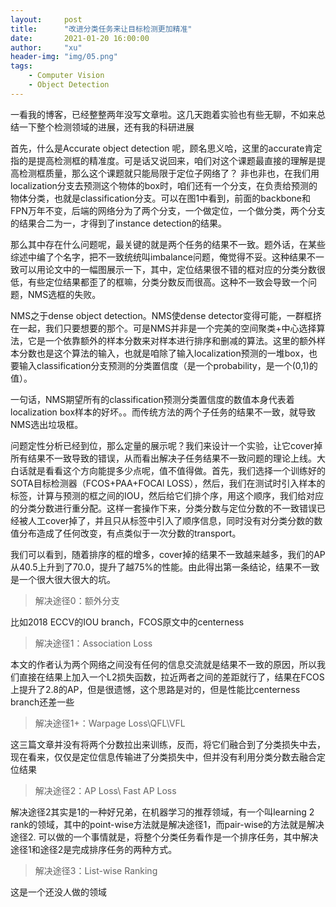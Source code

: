 ```yaml
---
layout:     post
title:      "改进分类任务来让目标检测更加精准"
date:       2021-01-20 16:00:00
author:     "xu"
header-img: "img/05.png"
tags:
    - Computer Vision
    - Object Detection
---
```


一看我的博客，已经整整两年没写文章啦。这几天跑着实验也有些无聊，不如来总结一下整个检测领域的进展，还有我的科研进展


首先，什么是Accurate object detection 呢，顾名思义哈，这里的accurate肯定指的是提高检测框的精准度。可是话又说回来，咱们对这个课题最直接的理解是提高检测框质量，那么这个课题就只能局限于定位子网络了？ 非也非也，在我们用localization分支去预测这个物体的box时，咱们还有一个分支，在负责给预测的物体分类，也就是classification分支。可以在图1中看到，前面的backbone和FPN万年不变，后端的网络分为了两个分支，一个做定位，一个做分类，两个分支的结果合二为一，才得到了instance detection的结果。


那么其中存在什么问题呢，最关键的就是两个任务的结果不一致。题外话，在某些综述中编了个名字，把不一致统统叫imbalance问题，俺觉得不妥。这种结果不一致可以用论文中的一幅图展示一下，其中，定位结果很不错的框对应的分类分数很低，有些定位结果都歪了的框嘛，分类分数反而很高。这种不一致会导致一个问题，NMS选框的失败。

NMS之于dense object detection。NMS使dense detector变得可能，一群框挤在一起，我们只要想要的那个。可是NMS并非是一个完美的空间聚类+中心选择算法，它是一个依靠额外的样本分数来对样本进行排序和删减的算法。这里的额外样本分数也是这个算法的输入，也就是咱除了输入localization预测的一堆box，也要输入classification分支预测的分类置信度（是一个probability，是一个(0,1)的值）。

一句话，NMS期望所有的classification预测分类置信度的数值本身代表着localization box样本的好坏。。而传统方法的两个子任务的结果不一致，就导致NMS选出垃圾框。


问题定性分析已经到位，那么定量的展示呢？我们来设计一个实验，让它cover掉所有结果不一致导致的错误，从而看出解决子任务结果不一致问题的理论上线。大白话就是看看这个方向能提多少点呢，值不值得做。首先，我们选择一个训练好的SOTA目标检测器（FCOS+PAA+FOCAl LOSS），然后，我们在测试时引入样本的标签，计算与预测的框之间的IOU，然后给它们排个序，用这个顺序，我们给对应的分类分数进行重分配。这样一套操作下来，分类分数与定位分数的不一致错误已经被人工cover掉了，并且只从标签中引入了顺序信息，同时没有对分类分数的数值分布造成了任何改变，有点类似于一次分数的transport。


我们可以看到，随着排序的框的增多，cover掉的结果不一致越来越多，我们的AP从40.5上升到了70.0，提升了越75%的性能。由此得出第一条结论，结果不一致是一个很大很大很大的坑。
> 解决途径0：额外分支

比如2018 ECCV的IOU branch，FCOS原文中的centerness

> 解决途径1：Association Loss

本文的作者认为两个网络之间没有任何的信息交流就是结果不一致的原因，所以我们直接在结果上加入一个L2损失函数，拉近两者之间的差距就行了，结果在FCOS上提升了2.8的AP，但是很遗憾，这个思路是对的，但是性能比centerness branch还差一些

> 解决途径1+：Warpage Loss\QFL\VFL

这三篇文章并没有将两个分数拉出来训练，反而，将它们融合到了分类损失中去，现在看来，仅仅是定位信息传输进了分类损失中，但并没有利用分类分数去融合定位结果

> 解决途径2：AP Loss\ Fast AP Loss

解决途径2其实是1的一种好兄弟，在机器学习的推荐领域，有一个叫learning 2 rank的领域，其中的point-wise方法就是解决途径1，而pair-wise的方法就是解决途径2. 可以做的一个事情就是，将整个分类任务看作是一个排序任务，其中解决途径1和途径2是完成排序任务的两种方式。
>解决途径3：List-wise Ranking

这是一个还没人做的领域




